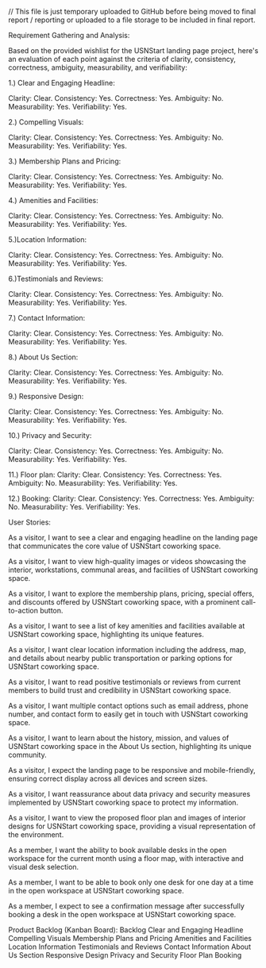 // This file is just temporary uploaded to GitHub before being moved to final report / reporting or uploaded to a file storage to be included in final report.


Requirement Gathering and Analysis:



Based on the provided wishlist for the USNStart landing page project, here's an evaluation of each point against the criteria of clarity, consistency, correctness, ambiguity, measurability, and verifiability:

1.) Clear and Engaging Headline:

Clarity: Clear.
Consistency: Yes.
Correctness: Yes.
Ambiguity: No.
Measurability: Yes.
Verifiability: Yes.

2.) Compelling Visuals:

Clarity: Clear.
Consistency: Yes.
Correctness: Yes.
Ambiguity: No.
Measurability: Yes.
Verifiability: Yes.

3.) Membership Plans and Pricing:

Clarity: Clear.
Consistency: Yes.
Correctness: Yes.
Ambiguity: No.
Measurability: Yes.
Verifiability: Yes.

4.) Amenities and Facilities:

Clarity: Clear.
Consistency: Yes.
Correctness: Yes.
Ambiguity: No.
Measurability: Yes.
Verifiability: Yes.

5.)Location Information:

Clarity: Clear.
Consistency: Yes.
Correctness: Yes.
Ambiguity: No.
Measurability: Yes.
Verifiability: Yes.

6.)Testimonials and Reviews:

Clarity: Clear.
Consistency: Yes.
Correctness: Yes.
Ambiguity: No.
Measurability: Yes.
Verifiability: Yes.

7.) Contact Information:

Clarity: Clear.
Consistency: Yes.
Correctness: Yes.
Ambiguity: No.
Measurability: Yes.
Verifiability: Yes.

8.) About Us Section:

Clarity: Clear.
Consistency: Yes.
Correctness: Yes.
Ambiguity: No.
Measurability: Yes.
Verifiability: Yes.

9.) Responsive Design:

Clarity: Clear.
Consistency: Yes.
Correctness: Yes.
Ambiguity: No.
Measurability: Yes.
Verifiability: Yes.

10.) Privacy and Security:

Clarity: Clear.
Consistency: Yes.
Correctness: Yes.
Ambiguity: No.
Measurability: Yes.
Verifiability: Yes.

11.) Floor plan:
Clarity: Clear.
Consistency: Yes.
Correctness: Yes.
Ambiguity: No.
Measurability: Yes.
Verifiability: Yes.

12.) Booking:
Clarity: Clear.
Consistency: Yes.
Correctness: Yes.
Ambiguity: No.
Measurability: Yes.
Verifiability: Yes.


User Stories:

As a visitor, I want to see a clear and engaging headline on the landing page that communicates the core value of USNStart coworking space.

As a visitor, I want to view high-quality images or videos showcasing the interior, workstations, communal areas, and facilities of USNStart coworking space.

As a visitor, I want to explore the membership plans, pricing, special offers, and discounts offered by USNStart coworking space, with a prominent call-to-action button.

As a visitor, I want to see a list of key amenities and facilities available at USNStart coworking space, highlighting its unique features.

As a visitor, I want clear location information including the address, map, and details about nearby public transportation or parking options for USNStart coworking space.

As a visitor, I want to read positive testimonials or reviews from current members to build trust and credibility in USNStart coworking space.

As a visitor, I want multiple contact options such as email address, phone number, and contact form to easily get in touch with USNStart coworking space.

As a visitor, I want to learn about the history, mission, and values of USNStart coworking space in the About Us section, highlighting its unique community.

As a visitor, I expect the landing page to be responsive and mobile-friendly, ensuring correct display across all devices and screen sizes.

As a visitor, I want reassurance about data privacy and security measures implemented by USNStart coworking space to protect my information.

As a visitor, I want to view the proposed floor plan and images of interior designs for USNStart coworking space, providing a visual representation of the environment.

As a member, I want the ability to book available desks in the open workspace for the current month using a floor map, with interactive and visual desk selection.

As a member, I want to be able to book only one desk for one day at a time in the open workspace at USNStart coworking space.

As a member, I expect to see a confirmation message after successfully booking a desk in the open workspace at USNStart coworking space.



Product Backlog (Kanban Board):
Backlog
Clear and Engaging Headline
Compelling Visuals
Membership Plans and Pricing
Amenities and Facilities
Location Information
Testimonials and Reviews
Contact Information
About Us Section
Responsive Design
Privacy and Security
Floor Plan
Booking
